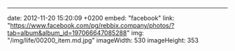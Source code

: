 ---
date: 2012-11-20 15:20:09 +0200
embed: "facebook"
link: "https://www.facebook.com/pg/rebbix.company/photos/?tab=album&album_id=197066647085288"
img: "/img/life/00200_item.md.jpg"
imageWidth: 530
imageHeight: 353

